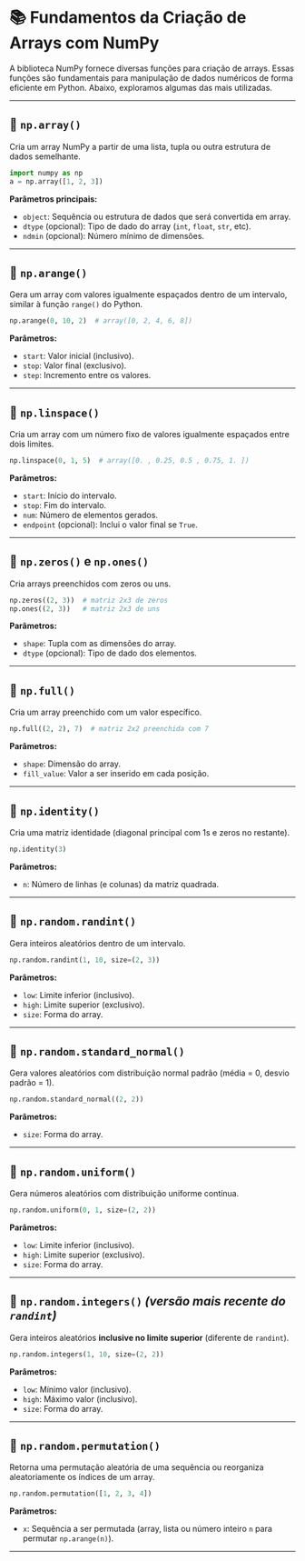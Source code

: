 
# 📚 Fundamentos da Criação de Arrays com NumPy

A biblioteca NumPy fornece diversas funções para criação de arrays. Essas funções são fundamentais para manipulação de dados numéricos de forma eficiente em Python. Abaixo, exploramos algumas das mais utilizadas.

---

## 🔹 `np.array()`

Cria um array NumPy a partir de uma lista, tupla ou outra estrutura de dados semelhante.

```python
import numpy as np
a = np.array([1, 2, 3])
```

**Parâmetros principais:**
- `object`: Sequência ou estrutura de dados que será convertida em array.
- `dtype` (opcional): Tipo de dado do array (`int`, `float`, `str`, etc).
- `ndmin` (opcional): Número mínimo de dimensões.

---

## 🔹 `np.arange()`

Gera um array com valores igualmente espaçados dentro de um intervalo, similar à função `range()` do Python.

```python
np.arange(0, 10, 2)  # array([0, 2, 4, 6, 8])
```

**Parâmetros:**
- `start`: Valor inicial (inclusivo).
- `stop`: Valor final (exclusivo).
- `step`: Incremento entre os valores.

---

## 🔹 `np.linspace()`

Cria um array com um número fixo de valores igualmente espaçados entre dois limites.

```python
np.linspace(0, 1, 5)  # array([0. , 0.25, 0.5 , 0.75, 1. ])
```

**Parâmetros:**
- `start`: Início do intervalo.
- `stop`: Fim do intervalo.
- `num`: Número de elementos gerados.
- `endpoint` (opcional): Inclui o valor final se `True`.

---

## 🔹 `np.zeros()` e `np.ones()`

Cria arrays preenchidos com zeros ou uns.

```python
np.zeros((2, 3))  # matriz 2x3 de zeros
np.ones((2, 3))   # matriz 2x3 de uns
```

**Parâmetros:**
- `shape`: Tupla com as dimensões do array.
- `dtype` (opcional): Tipo de dado dos elementos.

---

## 🔹 `np.full()`

Cria um array preenchido com um valor específico.

```python
np.full((2, 2), 7)  # matriz 2x2 preenchida com 7
```

**Parâmetros:**
- `shape`: Dimensão do array.
- `fill_value`: Valor a ser inserido em cada posição.

---

## 🔹 `np.identity()`

Cria uma matriz identidade (diagonal principal com 1s e zeros no restante).

```python
np.identity(3)
```

**Parâmetros:**
- `n`: Número de linhas (e colunas) da matriz quadrada.

---

## 🔹 `np.random.randint()`

Gera inteiros aleatórios dentro de um intervalo.

```python
np.random.randint(1, 10, size=(2, 3))
```

**Parâmetros:**
- `low`: Limite inferior (inclusivo).
- `high`: Limite superior (exclusivo).
- `size`: Forma do array.

---

## 🔹 `np.random.standard_normal()`

Gera valores aleatórios com distribuição normal padrão (média = 0, desvio padrão = 1).

```python
np.random.standard_normal((2, 2))
```

**Parâmetros:**
- `size`: Forma do array.

---

## 🔹 `np.random.uniform()`

Gera números aleatórios com distribuição uniforme contínua.

```python
np.random.uniform(0, 1, size=(2, 2))
```

**Parâmetros:**
- `low`: Limite inferior (inclusivo).
- `high`: Limite superior (exclusivo).
- `size`: Forma do array.

---

## 🔹 `np.random.integers()` *(versão mais recente do `randint`)*

Gera inteiros aleatórios **inclusive no limite superior** (diferente de `randint`).

```python
np.random.integers(1, 10, size=(2, 2))
```

**Parâmetros:**
- `low`: Mínimo valor (inclusivo).
- `high`: Máximo valor (inclusivo).
- `size`: Forma do array.

---

## 🔹 `np.random.permutation()`

Retorna uma permutação aleatória de uma sequência ou reorganiza aleatoriamente os índices de um array.

```python
np.random.permutation([1, 2, 3, 4])
```

**Parâmetros:**
- `x`: Sequência a ser permutada (array, lista ou número inteiro `n` para permutar `np.arange(n)`).

---
